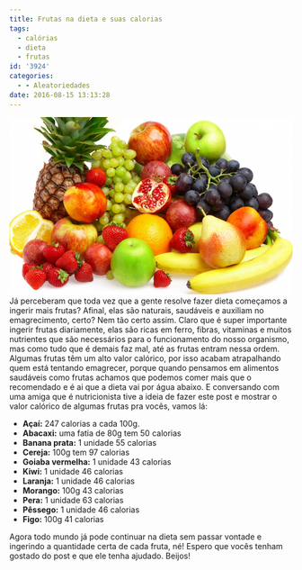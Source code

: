 ```yaml
---
title: Frutas na dieta e suas calorias
tags:
  - calórias
  - dieta
  - frutas
id: '3924'
categories:
  - - Aleatoriedades
date: 2016-08-15 13:13:28
---
```


![cesta de frutas](/images/2016/08/frutas.jpg) Já perceberam que toda vez que a gente resolve fazer dieta começamos a ingerir mais frutas? Afinal, elas são naturais, saudáveis e auxiliam no emagrecimento, certo? Nem tão certo assim. Claro que é super importante ingerir frutas diariamente, elas são ricas em ferro, fibras, vitaminas e muitos nutrientes que são necessários para o funcionamento do nosso organismo, mas como tudo que é demais faz mal, até as frutas entram nessa ordem. Algumas frutas têm um alto valor calórico, por isso acabam atrapalhando quem está tentando emagrecer, porque quando pensamos em alimentos saudáveis como frutas achamos que podemos comer mais que o recomendado e é ai que a dieta vai por água abaixo. E conversando com uma amiga que é nutricionista tive a ideia de fazer este post e mostrar o valor calórico de algumas frutas pra vocês, vamos lá:

*   **Açaí:** 247 calorias a cada 100g.
*   **Abacaxi:** uma fatia de 80g tem 50 calorias
*   **Banana prata:** 1 unidade 55 calorias
*   **Cereja:** 100g tem 97 calorias
*   **Goiaba vermelha:** 1 unidade 43 calorias
*   **Kiwi:** 1 unidade 46 calorias
*   **Laranja:** 1 unidade 46 calorias
*   **Morango:** 100g 43 calorias
*   **Pera:** 1 unidade 63 calorias
*   **Pêssego:** 1 unidade 46 calorias
*   **Figo:** 100g 41 calorias

Agora todo mundo já pode continuar na dieta sem passar vontade e ingerindo a quantidade certa de cada fruta, né! Espero que vocês tenham gostado do post e que ele tenha ajudado. Beijos!

